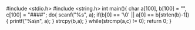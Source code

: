 #include <stdio.h>
#include <string.h>
int main(){
    char a[100], b[100] = "", c[100] = "####";
    do{
        scanf("%s", a);
        if(b[0] == '\0' || a[0] == b[strlen(b)-1]){
            printf("%s\n", a);
        }
        strcpy(b,a);
    } while(strcmp(a,c) != 0);
    return 0;
}

